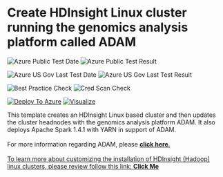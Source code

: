 # Create HDInsight Linux cluster running the genomics analysis platform called ADAM

![Azure Public Test Date](https://azurequickstartsservice.blob.core.windows.net/badges/hdinsight-genomics-adam/PublicLastTestDate.svg)
![Azure Public Test Result](https://azurequickstartsservice.blob.core.windows.net/badges/hdinsight-genomics-adam/PublicDeployment.svg)

![Azure US Gov Last Test Date](https://azurequickstartsservice.blob.core.windows.net/badges/hdinsight-genomics-adam/FairfaxLastTestDate.svg)
![Azure US Gov Last Test Result](https://azurequickstartsservice.blob.core.windows.net/badges/hdinsight-genomics-adam/FairfaxDeployment.svg)

![Best Practice Check](https://azurequickstartsservice.blob.core.windows.net/badges/hdinsight-genomics-adam/BestPracticeResult.svg)
![Cred Scan Check](https://azurequickstartsservice.blob.core.windows.net/badges/hdinsight-genomics-adam/CredScanResult.svg)

[![Deploy To Azure](https://raw.githubusercontent.com/fathym-it/azure-quickstart-templates/master/1-CONTRIBUTION-GUIDE/images/deploytoazure.svg?sanitize=true)](https://portal.azure.com/#create/Microsoft.Template/uri/https%3A%2F%2Fraw.githubusercontent.com%2Ffathym-it%2Fazure-quickstart-templates%2Fmaster%2Fhdinsight-genomics-adam%2Fazuredeploy.json)  [![Visualize](https://raw.githubusercontent.com/fathym-it/azure-quickstart-templates/master/1-CONTRIBUTION-GUIDE/images/visualizebutton.svg?sanitize=true)](http://armviz.io/#/?load=https%3A%2F%2Fraw.githubusercontent.com%2Ffathym-it%2Fazure-quickstart-templates%2Fmaster%2Fhdinsight-genomics-adam%2Fazuredeploy.json)

This template creates an HDInsight Linux based cluster and then updates the cluster headnodes with the genomics analysis platform ADAM.  It also deploys Apache Spark 1.4.1 with YARN in support of ADAM.<br>
<br>
For more information regarding ADAM, please <a href="https://github.com/bigdatagenomics/adam" target="_blank"><b>click here</b>.<br><br>
To learn more about customizing the installation of HDInsight (Hadoop) linux clusters, please review follow this link: <a href="https://azure.microsoft.com/en-us/documentation/articles/hdinsight-hadoop-customize-cluster-linux/" target="_blank"><b>Click Me</b>


